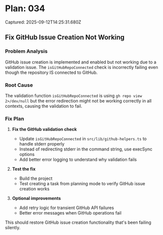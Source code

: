 # Plan: 034

Captured: 2025-09-12T14:25:31.680Z

## Fix GitHub Issue Creation Not Working

### Problem Analysis
GitHub issue creation is implemented and enabled but not working due to a validation issue. The `isGitHubRepoConnected` check is incorrectly failing even though the repository IS connected to GitHub.

### Root Cause
The validation function `isGitHubRepoConnected` is using `gh repo view 2>/dev/null` but the error redirection might not be working correctly in all contexts, causing the validation to fail.

### Fix Plan

1. **Fix the GitHub validation check**
   - Update `isGitHubRepoConnected` in `src/lib/github-helpers.ts` to handle stderr properly
   - Instead of redirecting stderr in the command string, use execSync options
   - Add better error logging to understand why validation fails

2. **Test the fix**
   - Build the project
   - Test creating a task from planning mode to verify GitHub issue creation works

3. **Optional improvements**
   - Add retry logic for transient GitHub API failures
   - Better error messages when GitHub operations fail

This should restore GitHub issue creation functionality that's been failing silently.
